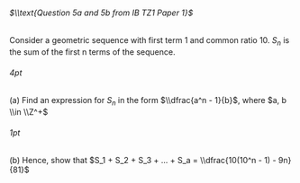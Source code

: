 ###### $\\text{Question 5a and 5b from IB TZ1 Paper 1}$

Consider a geometric sequence with first term $1$ and common ratio $10$.
$S_n$ is the sum of the first n terms of the sequence.

<div class="flex gap-2 font-bold">

###### 4pt
(a) Find an expression for $S_n$ in the form $\\dfrac{a^n - 1}{b}$, where $a, b \\in \\Z^+$

</div>

<div class="flex gap-2 font-bold">

###### 1pt
(b) Hence, show that $S_1 + S_2 + S_3 + ... + S_a = \\dfrac{10(10^n - 1) - 9n}{81}$

</div>

